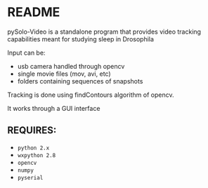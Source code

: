 README
======

pySolo-Video is a standalone program that provides video tracking
capabilities meant for studying sleep in Drosophila

Input can be:

* usb camera handled through opencv
* single movie files (mov, avi, etc)
* folders containing sequences of snapshots
    
Tracking is done using findContours algorithm of opencv.

It works through a GUI interface

REQUIRES:
------

* `python 2.x`
* `wxpython 2.8`
* `opencv`
* `numpy`
* `pyserial`
